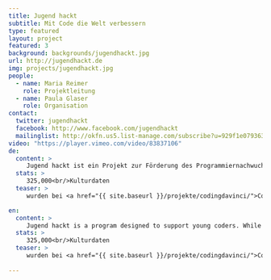 ```yaml
---
title: Jugend hackt
subtitle: Mit Code die Welt verbessern
type: featured
layout: project
featured: 3
background: backgrounds/jugendhackt.jpg
url: http://jugendhackt.de
img: projects/jugendhackt.jpg
people:
  - name: Maria Reimer
    role: Projektleitung
  - name: Paula Glaser
    role: Organisation
contact:
  twitter: jugendhackt
  facebook: http://www.facebook.com/jugendhackt
  mailinglist: http://okfn.us5.list-manage.com/subscribe?u=929f1e07936386d34833e20d1&id=47735af82e
video: "https://player.vimeo.com/video/83837106"
de:
  content: >
     Jugend hackt ist ein Projekt zur Förderung des Programmiernachwuchses. Während Wettbewerbe wie "Jugend musiziert" und "Jugend forscht" seit Jahrzehnten etabliert sind, finden junge Talente aus dem Bereich der Softwareentwicklung keinen Platz in den staatlichen geförderten Initiativen. Seit 2013 veranstaltet die Open Knowledge Foundation jährlich "Jugend hackt", einen inzwischen erfolgreich etablierten Hackathon für Jugendliche aus ganz Deutschland. Dort bauen sie mit Hilfe von offenen Daten neue Anwendungen, realisieren Hardwareprojekte und können ihre technischen Fähigkeiten unter Gleichgesinnten ausleben. Dabei werden die Jugendlichen von ehrenamtlichen Mentor/innen (z.B. erfahrenen Softwareentwickler/innen und Wissenschaftler/innen) begleitet. Gemeinsam tüfteln sie an Prototypen, digitalen Werkzeugen und Konzepten für ihre Vision einer besseren Gesellschaft.
  stats: >
     325,000<br/>Kulturdaten
  teaser: >
	 wurden bei <a href="{{ site.baseurl }}/projekte/codingdavinci/">Coding da Vinci</a> für alle zugänglich und nutzbar gemacht.

en:
  content: >
     Jugend hackt is a program designed to support young coders. While competitions such as ‘Jugend musiziert’ (music) and ‘Jugend forscht’ (science) have been established in Germany for decades, there are very few opportunities for young talents in the area of software development. To fill this void, Open Knowledge Foundation Deutschland e.V.  and the project "mediale pfade" started to organize Jugend hackt in 2013. Since then it has become a successful and well-established hackathon for young coders from all over Germany. “Improving the world, code by code” – that is the slogan of Jugend hackt. Together with like-minded peers, its participants use open data to work on prototypes, digital tools, and concepts in order to contribute to their vision of a better society. Voluntary mentors with technical expertise guide them through this process. It is the goal of Jugend hackt to empower young coders in their technical skills and to show them the creative and political opportunities for applying these skills. 
  stats: >
     325,000<br/>Kulturdaten
  teaser: >
	 wurden bei <a href="{{ site.baseurl }}/projekte/codingdavinci/">Coding da Vinci</a> für alle zugänglich und nutzbar gemacht.
     
---
```


